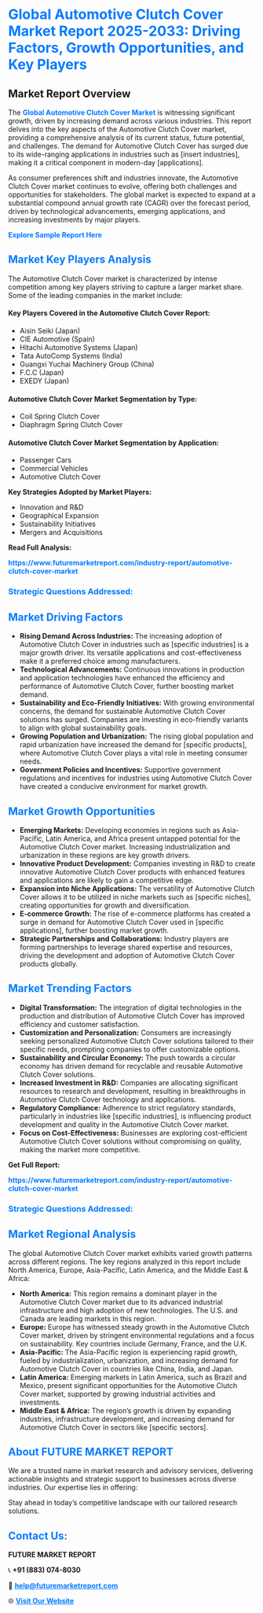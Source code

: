 <h1 style="color: #007BFF;">Global Automotive Clutch Cover Market Report 2025-2033: Driving Factors, Growth Opportunities, and Key Players</h1>

<section id="overview">
<h2>Market Report Overview</h2>
<p>The <a href="https://www.futuremarketreport.com/industry-report/automotive-clutch-cover-market" style="color: #007BFF; text-decoration: none;"><strong>Global Automotive Clutch Cover Market</strong></a> is witnessing significant growth, driven by increasing demand across various industries. This report delves into the key aspects of the Automotive Clutch Cover market, providing a comprehensive analysis of its current status, future potential, and challenges. The demand for Automotive Clutch Cover has surged due to its wide-ranging applications in industries such as [insert industries], making it a critical component in modern-day [applications].</p>
<p>As consumer preferences shift and industries innovate, the Automotive Clutch Cover market continues to evolve, offering both challenges and opportunities for stakeholders. The global market is expected to expand at a substantial compound annual growth rate (CAGR) over the forecast period, driven by technological advancements, emerging applications, and increasing investments by major players.</p>
</section>

<section id="overview">
<p><a href="https://www.futuremarketreport.com/request-sample/reportId=126106" style="color: #007BFF; text-decoration: none;"><strong>Explore Sample Report Here</strong></a></p>
</section>

<section id="key-players">
<h2 style="color: #007BFF;">Market Key Players Analysis</h2>
<p>The Automotive Clutch Cover market is characterized by intense competition among key players striving to capture a larger market share. Some of the leading companies in the market include:</p>
<h4>Key Players Covered in the Automotive Clutch Cover Report:</h4>
<ul><li>Aisin Seiki (Japan)</li><li>CIE Automotive (Spain)</li><li>Hitachi Automotive Systems (Japan)</li><li>Tata AutoComp Systems (India)</li><li>Guangxi Yuchai Machinery Group (China)</li><li>F.C.C (Japan)</li><li>EXEDY (Japan)</li></ul>
<h4>Automotive Clutch Cover Market Segmentation by Type:</h4>
<ul><li>Coil Spring Clutch Cover</li><li>Diaphragm Spring Clutch Cover</li></ul>

<h4>Automotive Clutch Cover Market Segmentation by Application:</h4>
<ul><li>Passenger Cars</li><li>Commercial Vehicles</li><li>Automotive Clutch Cover</li></ul>
<p><strong>Key Strategies Adopted by Market Players:</strong></p>
<ul>
<li>Innovation and R&D</li>
<li>Geographical Expansion</li>
<li>Sustainability Initiatives</li>
<li>Mergers and Acquisitions</li>
</ul>
</section>

<section>
<p><strong>Read Full Analysis: </strong></p><a href="https://www.futuremarketreport.com/industry-report/automotive-clutch-cover-market" style="color: #007BFF; text-decoration: none;"><strong>https://www.futuremarketreport.com/industry-report/automotive-clutch-cover-market</strong></a>
<h3 style="color: #007BFF;">Strategic Questions Addressed:</h3>
</section>

<section id="driving-factors">
<h2 style="color: #007BFF;">Market Driving Factors</h2>
<ul>
<li><strong>Rising Demand Across Industries:</strong> The increasing adoption of Automotive Clutch Cover in industries such as [specific industries] is a major growth driver. Its versatile applications and cost-effectiveness make it a preferred choice among manufacturers.</li>
<li><strong>Technological Advancements:</strong> Continuous innovations in production and application technologies have enhanced the efficiency and performance of Automotive Clutch Cover, further boosting market demand.</li>
<li><strong>Sustainability and Eco-Friendly Initiatives:</strong> With growing environmental concerns, the demand for sustainable Automotive Clutch Cover solutions has surged. Companies are investing in eco-friendly variants to align with global sustainability goals.</li>
<li><strong>Growing Population and Urbanization:</strong> The rising global population and rapid urbanization have increased the demand for [specific products], where Automotive Clutch Cover plays a vital role in meeting consumer needs.</li>
<li><strong>Government Policies and Incentives:</strong> Supportive government regulations and incentives for industries using Automotive Clutch Cover have created a conducive environment for market growth.</li>
</ul>
</section>

<section id="growth-opportunities">
<h2 style="color: #007BFF;">Market Growth Opportunities</h2>
<ul>
<li><strong>Emerging Markets:</strong> Developing economies in regions such as Asia-Pacific, Latin America, and Africa present untapped potential for the Automotive Clutch Cover market. Increasing industrialization and urbanization in these regions are key growth drivers.</li>
<li><strong>Innovative Product Development:</strong> Companies investing in R&D to create innovative Automotive Clutch Cover products with enhanced features and applications are likely to gain a competitive edge.</li>
<li><strong>Expansion into Niche Applications:</strong> The versatility of Automotive Clutch Cover allows it to be utilized in niche markets such as [specific niches], creating opportunities for growth and diversification.</li>
<li><strong>E-commerce Growth:</strong> The rise of e-commerce platforms has created a surge in demand for Automotive Clutch Cover used in [specific applications], further boosting market growth.</li>
<li><strong>Strategic Partnerships and Collaborations:</strong> Industry players are forming partnerships to leverage shared expertise and resources, driving the development and adoption of Automotive Clutch Cover products globally.</li>
</ul>
</section>

<section id="trending-factors">
<h2 style="color: #007BFF;">Market Trending Factors</h2>
<ul>
<li><strong>Digital Transformation:</strong> The integration of digital technologies in the production and distribution of Automotive Clutch Cover has improved efficiency and customer satisfaction.</li>
<li><strong>Customization and Personalization:</strong> Consumers are increasingly seeking personalized Automotive Clutch Cover solutions tailored to their specific needs, prompting companies to offer customizable options.</li>
<li><strong>Sustainability and Circular Economy:</strong> The push towards a circular economy has driven demand for recyclable and reusable Automotive Clutch Cover solutions.</li>
<li><strong>Increased Investment in R&D:</strong> Companies are allocating significant resources to research and development, resulting in breakthroughs in Automotive Clutch Cover technology and applications.</li>
<li><strong>Regulatory Compliance:</strong> Adherence to strict regulatory standards, particularly in industries like [specific industries], is influencing product development and quality in the Automotive Clutch Cover market.</li>
<li><strong>Focus on Cost-Effectiveness:</strong> Businesses are exploring cost-efficient Automotive Clutch Cover solutions without compromising on quality, making the market more competitive.</li>
</ul>
</section>

<section>
<p><strong>Get Full Report: </strong></p><a href="https://www.futuremarketreport.com/industry-report/automotive-clutch-cover-market" style="color: #007BFF; text-decoration: none;"><strong>https://www.futuremarketreport.com/industry-report/automotive-clutch-cover-market</strong></a>
<h3 style="color: #007BFF;">Strategic Questions Addressed:</h3>
</section>


<section id="regional-analysis">
<h2 style="color: #007BFF;">Market Regional Analysis</h2>
<p>The global Automotive Clutch Cover market exhibits varied growth patterns across different regions. The key regions analyzed in this report include North America, Europe, Asia-Pacific, Latin America, and the Middle East & Africa:</p>
<ul>
<li><strong>North America:</strong> This region remains a dominant player in the Automotive Clutch Cover market due to its advanced industrial infrastructure and high adoption of new technologies. The U.S. and Canada are leading markets in this region.</li>
<li><strong>Europe:</strong> Europe has witnessed steady growth in the Automotive Clutch Cover market, driven by stringent environmental regulations and a focus on sustainability. Key countries include Germany, France, and the U.K.</li>
<li><strong>Asia-Pacific:</strong> The Asia-Pacific region is experiencing rapid growth, fueled by industrialization, urbanization, and increasing demand for Automotive Clutch Cover in countries like China, India, and Japan.</li>
<li><strong>Latin America:</strong> Emerging markets in Latin America, such as Brazil and Mexico, present significant opportunities for the Automotive Clutch Cover market, supported by growing industrial activities and investments.</li>
<li><strong>Middle East & Africa:</strong> The region’s growth is driven by expanding industries, infrastructure development, and increasing demand for Automotive Clutch Cover in sectors like [specific sectors].</li>
</ul>
</section>

<footer>
<h2 style="color: #007BFF;">About FUTURE MARKET REPORT</h2>
<p>We are a trusted name in market research and advisory services, delivering actionable insights and strategic support to businesses across diverse industries. Our expertise lies in offering:</p>

<p>Stay ahead in today’s competitive landscape with our tailored research solutions.</p>

<h2 style="color: #007BFF;">Contact Us:</h2>
<p><strong>FUTURE MARKET REPORT</strong></p>
<p>📞 <strong>+91 (883) 074-8030</strong></p>
<p>📧 <strong><a href="mailto:help@futuremarketreport.com" style="color: #007BFF;">help@futuremarketreport.com</a></strong></p>
<p>🌐 <strong><a href="https://www.futuremarketreport.com/" style="color: #007BFF;">Visit Our Website</a></strong></p>
</footer>